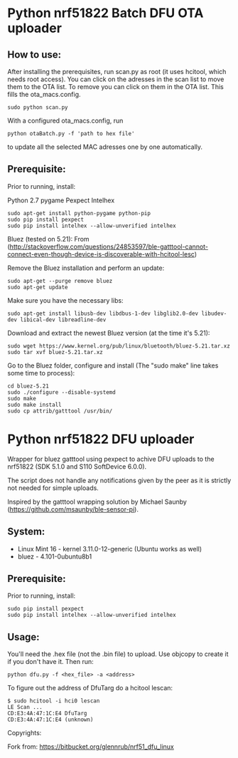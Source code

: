 
Python nrf51822 Batch DFU OTA uploader
======================================

## How to use:

After installing the prerequisites, run scan.py as root (it uses hcitool, which needs root access). You can click on the adresses in the scan list
to move them to the OTA list. To remove you can click on them in the OTA list. This fills the ota_macs.config.

```
sudo python scan.py
```

With a configured ota_macs.config, run

```
python otaBatch.py -f 'path to hex file'
```

to update all the selected MAC adresses one by one automatically.

## Prerequisite:

Prior to running, install:

Python 2.7
pygame
Pexpect
Intelhex

```
sudo apt-get install python-pygame python-pip
sudo pip install pexpect
sudo pip install intelhex --allow-unverified intelhex
```

Bluez (tested on 5.21): 
From (http://stackoverflow.com/questions/24853597/ble-gatttool-cannot-connect-even-though-device-is-discoverable-with-hcitool-lesc)

Remove the Bluez installation and perform an update:

```
sudo apt-get --purge remove bluez
sudo apt-get update
```
Make sure you have the necessary libs:
```
sudo apt-get install libusb-dev libdbus-1-dev libglib2.0-dev libudev-dev libical-dev libreadline-dev
```

Download and extract the newest Bluez version (at the time it's 5.21):
```
sudo wget https://www.kernel.org/pub/linux/bluetooth/bluez-5.21.tar.xz
sudo tar xvf bluez-5.21.tar.xz
```
Go to the Bluez folder, configure and install (The "sudo make" line takes some time to process):

```
cd bluez-5.21
sudo ./configure --disable-systemd
sudo make
sudo make install
sudo cp attrib/gatttool /usr/bin/
```

Python nrf51822 DFU uploader
============================

Wrapper for bluez gatttool using pexpect to achive DFU 
uploads to the nrf51822 (SDK 5.1.0 and S110 SoftDevice 6.0.0). 

The script does not handle any notifications given by the 
peer as it is strictly not needed for simple uploads.

Inspired by the gatttool wrapping solution by Michael 
Saunby (https://github.com/msaunby/ble-sensor-pi).

## System:

* Linux Mint 16 - kernel 3.11.0-12-generic (Ubuntu works as well)
* bluez - 4.101-0ubuntu8b1

## Prerequisite:

Prior to running, install:
 
    sudo pip install pexpect
    sudo pip install intelhex --allow-unverified intelhex

## Usage:

You'll need the .hex file (not the .bin file) to upload. Use objcopy to create it if you don't have it. Then run:

    python dfu.py -f <hex_file> -a <address>

To figure out the address of DfuTarg do a hcitool lescan:

    $ sudo hcitool -i hci0 lescan
    LE Scan ... 
    CD:E3:4A:47:1C:E4 DfuTarg
    CD:E3:4A:47:1C:E4 (unknown)

Copyrights:

Fork from: https://bitbucket.org/glennrub/nrf51_dfu_linux


